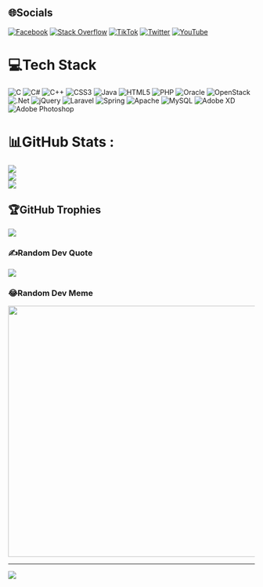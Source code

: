 
## 🌐Socials
[![Facebook](https://img.shields.io/badge/Facebook-%231877F2.svg?logo=Facebook&logoColor=white)](https://facebook.com/PkDuong) [![Stack Overflow](https://img.shields.io/badge/-Stackoverflow-FE7A16?logo=stack-overflow&logoColor=white)](https://stackoverflow.com/users/PkDuong) [![TikTok](https://img.shields.io/badge/TikTok-%23000000.svg?logo=TikTok&logoColor=white)](https://tiktok.com/@PkDuong) [![Twitter](https://img.shields.io/badge/Twitter-%231DA1F2.svg?logo=Twitter&logoColor=white)](https://twitter.com/PkDuong) [![YouTube](https://img.shields.io/badge/YouTube-%23FF0000.svg?logo=YouTube&logoColor=white)](https://youtube.com/c/PkDuong) 

# 💻Tech Stack
![C](https://img.shields.io/badge/c-%2300599C.svg?style=for-the-badge&logo=c&logoColor=white) ![C#](https://img.shields.io/badge/c%23-%23239120.svg?style=for-the-badge&logo=c-sharp&logoColor=white) ![C++](https://img.shields.io/badge/c++-%2300599C.svg?style=for-the-badge&logo=c%2B%2B&logoColor=white) ![CSS3](https://img.shields.io/badge/css3-%231572B6.svg?style=for-the-badge&logo=css3&logoColor=white) ![Java](https://img.shields.io/badge/java-%23ED8B00.svg?style=for-the-badge&logo=java&logoColor=white) ![HTML5](https://img.shields.io/badge/html5-%23E34F26.svg?style=for-the-badge&logo=html5&logoColor=white) ![PHP](https://img.shields.io/badge/php-%23777BB4.svg?style=for-the-badge&logo=php&logoColor=white) ![Oracle](https://img.shields.io/badge/Oracle-F80000?style=for-the-badge&logo=oracle&logoColor=white) ![OpenStack](https://img.shields.io/badge/Openstack-%23f01742.svg?style=for-the-badge&logo=openstack&logoColor=white) ![.Net](https://img.shields.io/badge/.NET-5C2D91?style=for-the-badge&logo=.net&logoColor=white) ![jQuery](https://img.shields.io/badge/jquery-%230769AD.svg?style=for-the-badge&logo=jquery&logoColor=white) ![Laravel](https://img.shields.io/badge/laravel-%23FF2D20.svg?style=for-the-badge&logo=laravel&logoColor=white) ![Spring](https://img.shields.io/badge/spring-%236DB33F.svg?style=for-the-badge&logo=spring&logoColor=white) ![Apache](https://img.shields.io/badge/apache-%23D42029.svg?style=for-the-badge&logo=apache&logoColor=white) ![MySQL](https://img.shields.io/badge/mysql-%2300f.svg?style=for-the-badge&logo=mysql&logoColor=white) ![Adobe XD](https://img.shields.io/badge/Adobe%20XD-470137?style=for-the-badge&logo=Adobe%20XD&logoColor=#FF61F6) ![Adobe Photoshop](https://img.shields.io/badge/adobephotoshop-%2331A8FF.svg?style=for-the-badge&logo=adobephotoshop&logoColor=white)
# 📊GitHub Stats :
![](https://github-readme-stats.vercel.app/api?username=phanbaoduong12a3&theme=radical&hide_border=false&include_all_commits=false&count_private=false)<br/>
![](https://github-readme-streak-stats.herokuapp.com/?user=phanbaoduong12a3&theme=radical&hide_border=false)<br/>
![](https://github-readme-stats.vercel.app/api/top-langs/?username=phanbaoduong12a3&theme=radical&hide_border=false&include_all_commits=false&count_private=false&layout=compact)

## 🏆GitHub Trophies
![](https://github-trophies.vercel.app/?username=phanbaoduong12a3&theme=radical&no-frame=false&no-bg=false&margin-w=4)

### ✍️Random Dev Quote
![](https://quotes-github-readme.vercel.app/api?type=horizontal&theme=radical)

### 😂Random Dev Meme
<img src="https://random-memer.herokuapp.com/" width="512px"/>

---
[![](https://visitcount.itsvg.in/api?id=phanbaoduong12a3&icon=0&color=0)](https://visitcount.itsvg.in)

